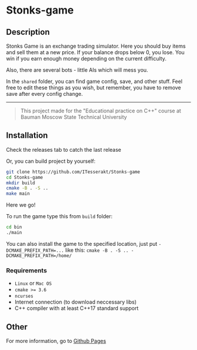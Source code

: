 # Stonks-game

## Description

Stonks Game is an exchange trading simulator. Here you should buy items and sell them at a new price. If your balance drops below 0, you lose. You win if you earn enough money depending on the current difficulty.

Also, there are several bots - little AIs which will mess you.

In the `shared` folder, you can find game config, save, and other stuff. Feel free to edit these things as you wish, but remember, you have to remove save after every config change.

***

> This project made for the "Educational practice on C++" course at Bauman Moscow State Technical University

## Installation

Check the releases tab to catch the last release

Or, you can build project by yourself:

```bash
git clone https://github.com/ITesserakt/Stonks-game
cd Stonks-game
mkdir build
cmake -B . -S ..
make main
```

Here we go!

To run the game type this from `build` folder:

```bash
cd bin
./main
```

You can also install the game to the specified location, just put `-DCMAKE_PREFIX_PATH=...` like this: `cmake -B . -S .. -DCMAKE_PREFIX_PATH=/home/`

### Requirements

* `Linux` or `Mac OS`
* `cmake >= 3.6`
* `ncurses`
* Internet connection (to download neccessary libs)
* C++ compiler with at least C++17 standard support

## Other

For more information, go to [Github Pages](https://itesserakt.github.io/Stonks-game/)
